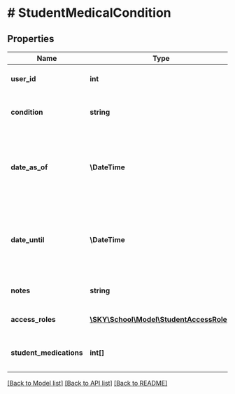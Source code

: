 # # StudentMedicalCondition

## Properties

Name | Type | Description | Notes
------------ | ------------- | ------------- | -------------
**user_id** | **int** | The user ID of the student. |
**condition** | **string** | The ID or description of the condition. |
**date_as_of** | **\DateTime** | The start date for the condition. Use ISO-8601 date format: 2022-08-31. |
**date_until** | **\DateTime** | The end date for the condition. Use ISO-8601 date format: 2022-08-31. | [optional]
**notes** | **string** | The notes for the condition. | [optional]
**access_roles** | [**\SKY\School\Model\StudentAccessRole[]**](StudentAccessRole.md) | An array of access role objects. | [optional]
**student_medications** | **int[]** | An array of student medication ID integers. | [optional]

[[Back to Model list]](../../README.md#models) [[Back to API list]](../../README.md#endpoints) [[Back to README]](../../README.md)
